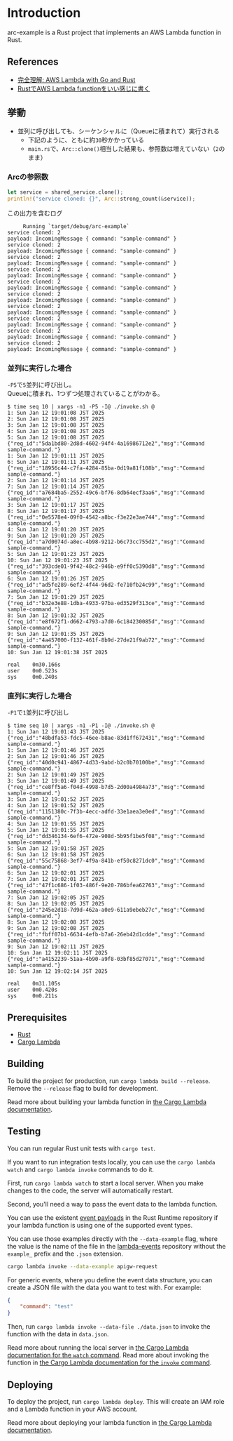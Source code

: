 # Introduction

arc-example is a Rust project that implements an AWS Lambda function in Rust.

## References

* [完全理解: AWS Lambda with Go and Rust](https://zenn.dev/taiki45/articles/aws-lambda-with-go-and-rust)
* [RustでAWS Lambda functionをいい感じに書く](https://speakerdeck.com/taiki45/rustdeaws-lambda-functionwoiigan-zinishu-ku?slide=10)

## 挙動
* 並列に呼び出しても、シーケンシャルに（Queueに積まれて）実行される
  * 下記のように、ともに約`30`秒かかっている
  * `main.rs`で、`Arc::clone()`相当した結果も、参照数は増えていない（`2`のまま）

### Arcの参照数
```rust
let service = shared_service.clone();
println!("service cloned: {}", Arc::strong_count(&service));
```
この出力を含むログ
```log
     Running `target/debug/arc-example`
service cloned: 2
payload: IncomingMessage { command: "sample-command" }
service cloned: 2
payload: IncomingMessage { command: "sample-command" }
service cloned: 2
payload: IncomingMessage { command: "sample-command" }
service cloned: 2
payload: IncomingMessage { command: "sample-command" }
service cloned: 2
payload: IncomingMessage { command: "sample-command" }
service cloned: 2
payload: IncomingMessage { command: "sample-command" }
service cloned: 2
payload: IncomingMessage { command: "sample-command" }
service cloned: 2
payload: IncomingMessage { command: "sample-command" }
service cloned: 2
payload: IncomingMessage { command: "sample-command" }
service cloned: 2
payload: IncomingMessage { command: "sample-command" }
```

### 並列に実行した場合
`-P5`で`5`並列に呼び出し。  
Queueに積まれ、1つずつ処理されていることがわかる。
```shell
$ time seq 10 | xargs -n1 -P5 -I@ ./invoke.sh @
1: Sun Jan 12 19:01:08 JST 2025
2: Sun Jan 12 19:01:08 JST 2025
3: Sun Jan 12 19:01:08 JST 2025
4: Sun Jan 12 19:01:08 JST 2025
5: Sun Jan 12 19:01:08 JST 2025
{"req_id":"5da1bd80-2d8d-4602-94f4-4a16986712e2","msg":"Command sample-command."}
1: Sun Jan 12 19:01:11 JST 2025
6: Sun Jan 12 19:01:11 JST 2025
{"req_id":"18956c44-c7fa-4284-85ba-0d19a81f108b","msg":"Command sample-command."}
2: Sun Jan 12 19:01:14 JST 2025
7: Sun Jan 12 19:01:14 JST 2025
{"req_id":"a7684ba5-2552-49c6-bf76-8db64ecf3aa6","msg":"Command sample-command."}
3: Sun Jan 12 19:01:17 JST 2025
8: Sun Jan 12 19:01:17 JST 2025
{"req_id":"0e5578e4-09f0-4542-a8bc-f3e22e3ae744","msg":"Command sample-command."}
4: Sun Jan 12 19:01:20 JST 2025
9: Sun Jan 12 19:01:20 JST 2025
{"req_id":"a7d0074d-a8ec-4b98-9212-b6c73cc755d2","msg":"Command sample-command."}
5: Sun Jan 12 19:01:23 JST 2025
10: Sun Jan 12 19:01:23 JST 2025
{"req_id":"393cde01-9f42-48c2-946b-e9ff0c5390d8","msg":"Command sample-command."}
6: Sun Jan 12 19:01:26 JST 2025
{"req_id":"ad5fe289-6ef2-4f44-96d2-fe710fb24c99","msg":"Command sample-command."}
7: Sun Jan 12 19:01:29 JST 2025
{"req_id":"b32e3e88-1dba-4933-97ba-ed3529f313ce","msg":"Command sample-command."}
8: Sun Jan 12 19:01:32 JST 2025
{"req_id":"e8f672f1-d662-4793-a7d0-6c184230085d","msg":"Command sample-command."}
9: Sun Jan 12 19:01:35 JST 2025
{"req_id":"4a457000-f132-461f-8b9d-27de21f9ab72","msg":"Command sample-command."}
10: Sun Jan 12 19:01:38 JST 2025

real    0m30.166s
user    0m0.523s
sys     0m0.240s
```

### 直列に実行した場合
`-P1`で`1`並列に呼び出し
```shell
$ time seq 10 | xargs -n1 -P1 -I@ ./invoke.sh @
1: Sun Jan 12 19:01:43 JST 2025
{"req_id":"48bdfa53-fdc5-46ee-b8ae-83d1ff672431","msg":"Command sample-command."}
1: Sun Jan 12 19:01:46 JST 2025
2: Sun Jan 12 19:01:46 JST 2025
{"req_id":"40d0c941-4867-4d33-9abd-b2c0b70100be","msg":"Command sample-command."}
2: Sun Jan 12 19:01:49 JST 2025
3: Sun Jan 12 19:01:49 JST 2025
{"req_id":"ce8ff5a6-f04d-4998-b7d5-2d00a4984a73","msg":"Command sample-command."}
3: Sun Jan 12 19:01:52 JST 2025
4: Sun Jan 12 19:01:52 JST 2025
{"req_id":"1151380c-7f3b-4ecc-adfd-33e1aea3e0ed","msg":"Command sample-command."}
4: Sun Jan 12 19:01:55 JST 2025
5: Sun Jan 12 19:01:55 JST 2025
{"req_id":"dd346134-6ef6-472e-908d-5b95f1be5f08","msg":"Command sample-command."}
5: Sun Jan 12 19:01:58 JST 2025
6: Sun Jan 12 19:01:58 JST 2025
{"req_id":"55c75868-3ef7-4f9a-841b-ef50c8271dc0","msg":"Command sample-command."}
6: Sun Jan 12 19:02:01 JST 2025
7: Sun Jan 12 19:02:01 JST 2025
{"req_id":"47f1c686-1f03-486f-9e20-786bfea62763","msg":"Command sample-command."}
7: Sun Jan 12 19:02:05 JST 2025
8: Sun Jan 12 19:02:05 JST 2025
{"req_id":"245e2d18-7d9d-462a-a0e9-611a9ebeb27c","msg":"Command sample-command."}
8: Sun Jan 12 19:02:08 JST 2025
9: Sun Jan 12 19:02:08 JST 2025
{"req_id":"fbff07b1-6634-4efb-b7a6-26eb42d1cdde","msg":"Command sample-command."}
9: Sun Jan 12 19:02:11 JST 2025
10: Sun Jan 12 19:02:11 JST 2025
{"req_id":"a4152239-51aa-4b90-a9f8-03bf85d27071","msg":"Command sample-command."}
10: Sun Jan 12 19:02:14 JST 2025

real    0m31.105s
user    0m0.420s
sys     0m0.211s
```

## Prerequisites

- [Rust](https://www.rust-lang.org/tools/install)
- [Cargo Lambda](https://www.cargo-lambda.info/guide/installation.html)

## Building

To build the project for production, run `cargo lambda build --release`. Remove the `--release` flag to build for development.

Read more about building your lambda function in [the Cargo Lambda documentation](https://www.cargo-lambda.info/commands/build.html).

## Testing

You can run regular Rust unit tests with `cargo test`.

If you want to run integration tests locally, you can use the `cargo lambda watch` and `cargo lambda invoke` commands to do it.

First, run `cargo lambda watch` to start a local server. When you make changes to the code, the server will automatically restart.

Second, you'll need a way to pass the event data to the lambda function.

You can use the existent [event payloads](https://github.com/awslabs/aws-lambda-rust-runtime/tree/main/lambda-events/src/fixtures) in the Rust Runtime repository if your lambda function is using one of the supported event types.

You can use those examples directly with the `--data-example` flag, where the value is the name of the file in the [lambda-events](https://github.com/awslabs/aws-lambda-rust-runtime/tree/main/lambda-events/src/fixtures) repository without the `example_` prefix and the `.json` extension.

```bash
cargo lambda invoke --data-example apigw-request
```

For generic events, where you define the event data structure, you can create a JSON file with the data you want to test with. For example:

```json
{
    "command": "test"
}
```

Then, run `cargo lambda invoke --data-file ./data.json` to invoke the function with the data in `data.json`.


Read more about running the local server in [the Cargo Lambda documentation for the `watch` command](https://www.cargo-lambda.info/commands/watch.html).
Read more about invoking the function in [the Cargo Lambda documentation for the `invoke` command](https://www.cargo-lambda.info/commands/invoke.html).

## Deploying

To deploy the project, run `cargo lambda deploy`. This will create an IAM role and a Lambda function in your AWS account.

Read more about deploying your lambda function in [the Cargo Lambda documentation](https://www.cargo-lambda.info/commands/deploy.html).
